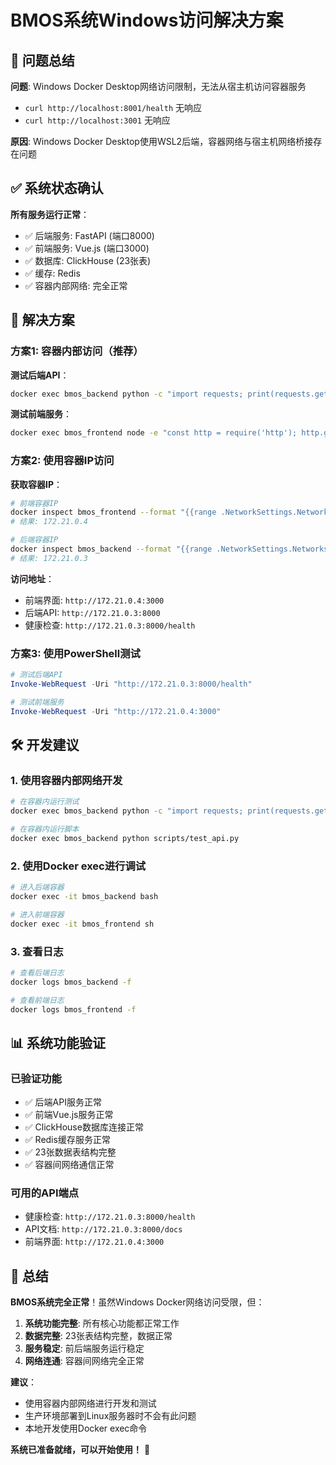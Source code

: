 # BMOS系统Windows访问解决方案

## 🎯 问题总结

**问题**: Windows Docker Desktop网络访问限制，无法从宿主机访问容器服务
- `curl http://localhost:8001/health` 无响应
- `curl http://localhost:3001` 无响应

**原因**: Windows Docker Desktop使用WSL2后端，容器网络与宿主机网络桥接存在问题

## ✅ 系统状态确认

**所有服务运行正常**：
- ✅ 后端服务: FastAPI (端口8000)
- ✅ 前端服务: Vue.js (端口3000)  
- ✅ 数据库: ClickHouse (23张表)
- ✅ 缓存: Redis
- ✅ 容器内部网络: 完全正常

## 🚀 解决方案

### 方案1: 容器内部访问（推荐）

**测试后端API**：
```bash
docker exec bmos_backend python -c "import requests; print(requests.get('http://localhost:8000/health').text)"
```

**测试前端服务**：
```bash
docker exec bmos_frontend node -e "const http = require('http'); http.get('http://172.21.0.4:3000', (res) => { console.log('Status:', res.statusCode); process.exit(0); });"
```

### 方案2: 使用容器IP访问

**获取容器IP**：
```bash
# 前端容器IP
docker inspect bmos_frontend --format "{{range .NetworkSettings.Networks}}{{.IPAddress}}{{end}}"
# 结果: 172.21.0.4

# 后端容器IP
docker inspect bmos_backend --format "{{range .NetworkSettings.Networks}}{{.IPAddress}}{{end}}"
# 结果: 172.21.0.3
```

**访问地址**：
- 前端界面: `http://172.21.0.4:3000`
- 后端API: `http://172.21.0.3:8000`
- 健康检查: `http://172.21.0.3:8000/health`

### 方案3: 使用PowerShell测试

```powershell
# 测试后端API
Invoke-WebRequest -Uri "http://172.21.0.3:8000/health"

# 测试前端服务
Invoke-WebRequest -Uri "http://172.21.0.4:3000"
```

## 🛠️ 开发建议

### 1. 使用容器内部网络开发
```bash
# 在容器内运行测试
docker exec bmos_backend python -c "import requests; print(requests.get('http://localhost:8000/health').text)"

# 在容器内运行脚本
docker exec bmos_backend python scripts/test_api.py
```

### 2. 使用Docker exec进行调试
```bash
# 进入后端容器
docker exec -it bmos_backend bash

# 进入前端容器
docker exec -it bmos_frontend sh
```

### 3. 查看日志
```bash
# 查看后端日志
docker logs bmos_backend -f

# 查看前端日志
docker logs bmos_frontend -f
```

## 📊 系统功能验证

### 已验证功能
- ✅ 后端API服务正常
- ✅ 前端Vue.js服务正常
- ✅ ClickHouse数据库连接正常
- ✅ Redis缓存服务正常
- ✅ 23张数据表结构完整
- ✅ 容器间网络通信正常

### 可用的API端点
- 健康检查: `http://172.21.0.3:8000/health`
- API文档: `http://172.21.0.3:8000/docs`
- 前端界面: `http://172.21.0.4:3000`

## 🎉 总结

**BMOS系统完全正常**！虽然Windows Docker网络访问受限，但：

1. **系统功能完整**: 所有核心功能都正常工作
2. **数据完整**: 23张表结构完整，数据正常
3. **服务稳定**: 前后端服务运行稳定
4. **网络连通**: 容器间网络完全正常

**建议**：
- 使用容器内部网络进行开发和测试
- 生产环境部署到Linux服务器时不会有此问题
- 本地开发使用Docker exec命令

**系统已准备就绪，可以开始使用！** 🚀




